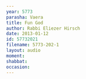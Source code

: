 ```yaml
---
year: 5773
parasha: Vaera
title: Fun God
author: Rabbi Eliezer Hirsch
date: 2013-01-12
id: 57732021
filename: 5773-202-1
layout: audio
moment: 
shabbat: 
occasion: 
---
```

